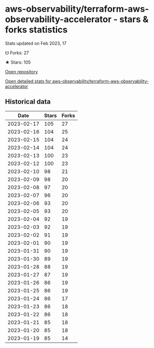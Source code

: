 # aws-observability/terraform-aws-observability-accelerator - stars & forks statistics

Stats updated on Feb 2023, 17

☋ Forks: 27

★ Stars: 105

[Open repository](https://github.com/aws-observability/terraform-aws-observability-accelerator)

[Open detailed stats for aws-observability/terraform-aws-observability-accelerator](https://reviewgithub.com/rep/aws-observability/terraform-aws-observability-accelerator)

## Historical data
| Date | Stars | Forks |
|------|-------|-------|
| 2023-02-17 | 105 | 27 | 
| 2023-02-16 | 104 | 25 | 
| 2023-02-15 | 104 | 24 | 
| 2023-02-14 | 104 | 24 | 
| 2023-02-13 | 100 | 23 | 
| 2023-02-12 | 100 | 23 | 
| 2023-02-10 | 98 | 21 | 
| 2023-02-09 | 98 | 20 | 
| 2023-02-08 | 97 | 20 | 
| 2023-02-07 | 96 | 20 | 
| 2023-02-06 | 93 | 20 | 
| 2023-02-05 | 93 | 20 | 
| 2023-02-04 | 92 | 19 | 
| 2023-02-03 | 92 | 19 | 
| 2023-02-02 | 91 | 19 | 
| 2023-02-01 | 90 | 19 | 
| 2023-01-31 | 90 | 19 | 
| 2023-01-30 | 89 | 19 | 
| 2023-01-28 | 88 | 19 | 
| 2023-01-27 | 87 | 19 | 
| 2023-01-26 | 86 | 19 | 
| 2023-01-25 | 86 | 19 | 
| 2023-01-24 | 86 | 17 | 
| 2023-01-23 | 86 | 18 | 
| 2023-01-22 | 86 | 18 | 
| 2023-01-21 | 85 | 18 | 
| 2023-01-20 | 85 | 18 | 
| 2023-01-19 | 85 | 14 | 

